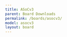 ```yaml
---
title: ASoCv3
parent: Board Downloads
permalink: /boards/asocv3/
model: asocv3
layout: board
---
```

